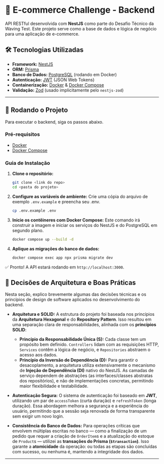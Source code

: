 # 🚀 E-commerce Challenge - Backend

 API RESTful desenvolvida com **NestJS** como parte do Desafio Técnico da Waving Test.  Este projeto serve como a base de dados e lógica de negócio para uma aplicação de e-commerce.

## 🛠️ Tecnologias Utilizadas

-   **Framework:** [NestJS](https://nestjs.com/) 
-   **ORM:** [Prisma](https://www.prisma.io/) 
-   **Banco de Dados:** [PostgreSQL](https://www.postgresql.org/) (rodando em Docker)
-   **Autenticação:** [JWT](https://jwt.io/) (JSON Web Tokens)
-   **Containerização:** [Docker](https://www.docker.com/) & [Docker Compose](https://docs.docker.com/compose/)
-   **Validação:** [Zod](https://zod.dev/) (usado implicitamente pelo `nestjs-zod`)

---

## 🏁 Rodando o Projeto

Para executar o backend, siga os passos abaixo.

### Pré-requisitos
-   [Docker](https://www.docker.com/products/docker-desktop/)
-   [Docker Compose](https://docs.docker.com/compose/install/)

### Guia de Instalação

1.  **Clone o repositório:**
    ```bash
    git clone <link do repo>
    cd <pasta do projeto>
    ```

2.  **Configure as variáveis de ambiente:**
    Crie uma cópia do arquivo de exemplo `.env.example` e preencha seu .env.
    ```bash
    cp .env.example .env
    ```

3.  **Inicie os contêineres com Docker Compose:**
    Este comando irá construir a imagem e iniciar os serviços do NestJS e do PostgreSQL em segundo plano.
    ```bash
    docker compose up --build -d
    ```

4.  **Aplique as migrações do banco de dados:**
    ```bash
    docker compose exec app npx prisma migrate dev
    ```

✅ Pronto! A API estará rodando em `http://localhost:3000`.

## 🧠 Decisões de Arquitetura e Boas Práticas

Nesta seção, explico brevemente algumas das decisões técnicas e os princípios de design de software aplicados no desenvolvimento do backend.

* **Arquitetura e SOLID:** A estrutura do projeto foi baseada nos princípios da **Arquitetura Hexagonal** e do **Repository Pattern**. Isso resultou em uma separação clara de responsabilidades, alinhada com os **princípios SOLID**:
    * **Princípio da Responsabilidade Única (S):** Cada classe tem um propósito bem definido. `Controllers` lidam com as requisições HTTP, `Services` contêm a lógica de negócio, e `Repositories` abstraem o acesso aos dados.
    * **Princípio da Inversão de Dependência (D):** Para garantir o desacoplamento, a arquitetura utiliza extensivamente o mecanismo de **Injeção de Dependência (DI)** nativo do NestJS. As camadas de serviço dependem de abstrações (as interfaces/classes abstratas dos repositórios), e não de implementações concretas, permitindo maior flexibilidade e testabilidade.

* **Autenticação Segura:** O sistema de autenticação foi baseado em **JWT**, utilizando um par de `accessToken` (curta duração) e `refreshToken` (longa duração). Essa abordagem melhora a segurança e a experiência do usuário, permitindo que a sessão seja renovada de forma transparente sem exigir um novo login.

* **Consistência do Banco de Dados:** Para operações críticas que envolvem múltiplas escritas no banco — como a finalização de um pedido que requer a criação de `OrderItem`s e a atualização do estoque de `Product`s — utilizei as **transações do Prisma (`$transaction`)**. Isso garante a **atomicidade** da operação: ou todas as etapas são concluídas com sucesso, ou nenhuma é, mantendo a integridade dos dados.

---
